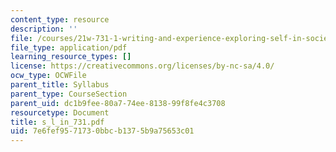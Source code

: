 ```yaml
---
content_type: resource
description: ''
file: /courses/21w-731-1-writing-and-experience-exploring-self-in-society-spring-2004/7e6fef9571730bbcb1375b9a75653c01_s_l_in_731.pdf
file_type: application/pdf
learning_resource_types: []
license: https://creativecommons.org/licenses/by-nc-sa/4.0/
ocw_type: OCWFile
parent_title: Syllabus
parent_type: CourseSection
parent_uid: dc1b9fee-80a7-74ee-8138-99f8fe4c3708
resourcetype: Document
title: s_l_in_731.pdf
uid: 7e6fef95-7173-0bbc-b137-5b9a75653c01
---
```

